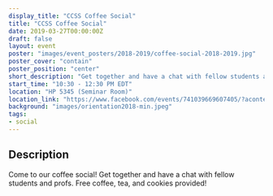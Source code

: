 ```yaml
---
display_title: "CCSS Coffee Social"
title: "CCSS Coffee Social"
date: 2019-03-27T00:00:00Z
draft: false
layout: event
poster: "images/event_posters/2018-2019/coffee-social-2018-2019.jpg"
poster_cover: "contain"
poster_position: "center"
short_description: "Get together and have a chat with fellow students and profs."
start_time: "10:30 - 12:30 PM EDT"
location: "HP 5345 (Seminar Room)"
location_link: "https://www.facebook.com/events/741039669607405/?acontext=%7B%22event_action_history%22%3A[%7B%22surface%22%3A%22page%22%7D]%7D"
background: "images/orientation2018-min.jpeg"
tags:
- social
---
```


## Description

Come to our coffee social! Get together and have a chat with fellow students and profs. Free coffee, tea, and cookies provided!